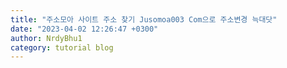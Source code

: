 ```yaml
---
title: "주소모아 사이트 주소 찾기 Jusomoa003 Com으로 주소변경 늑대닷"
date: "2023-04-02 12:26:47 +0300"
author: NrdyBhu1
category: tutorial blog
---
```

